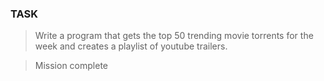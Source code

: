 ### TASK

> Write a program that gets the top 50 trending movie torrents for the week and creates a playlist of youtube trailers.

>Mission complete